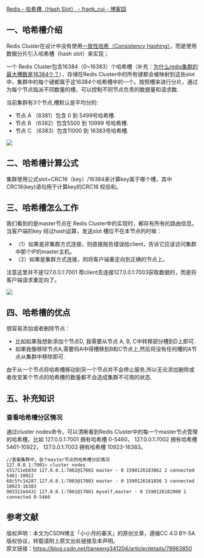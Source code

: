 [Redis - 哈希槽（Hash Slot） - frank\_cui - 博客园](https://www.cnblogs.com/frankcui/p/15355089.html)
## 一、哈希槽介绍

Redis Cluster在设计中没有使用[一致性哈希（Consistency Hashing）](https://www.cnblogs.com/frankcui/p/15354596.html)，而是使用数据分片引入哈希槽（hash slot）来实现；

一个 Redis Cluster包含16384（0~16383）个哈希槽（补充：[为什么redis集群的最大槽数是16384个？](https://www.cnblogs.com/frankcui/p/15354682.html)），存储在Redis Cluster中的所有键都会被映射到这些slot中，集群中的每个键都属于这16384个哈希槽中的一个。按照槽来进行分片，通过为每个节点指派不同数量的槽，可以控制不同节点负责的数据量和请求数.

当前集群有3个节点,槽默认是平均分的:

-   节点 A （6381）包含 0 到 5499号哈希槽.
-   节点 B （6382）包含5500 到 10999 号哈希槽.
-   节点 C （6383）包含11000 到 16383号哈希槽.

![](https://img2020.cnblogs.com/blog/1552449/202109/1552449-20210930011640764-603796536.png)

## 二、哈希槽计算公式 

集群使用公式slot=CRC16（key）/16384来计算key属于哪个槽，其中CRC16(key)语句用于计算key的CRC16 校验和。

## 三、哈希槽怎么工作

我们看到的是master节点在 Redis Cluster中的实现时，都存有所有的路由信息。  
当客户端的key 经过hash运算，发送slot 槽位不在本节点的时候：

-   （1）如果是非集群方式连接，则直接报告错误给client，告诉它应该访问集群中那个IP的master主机。
-   （2）如果是集群方式连接，则将客户端重定向到正确的节点上。

注意这里并不是127.0.0.1:7001 帮client去连接127.0.0.1:7003获取数据的，而是将客户端请求重定向了。

![](https://img2020.cnblogs.com/blog/1552449/202109/1552449-20210929224233141-203980382.png)

## 四、哈希槽的优点

很容易添加或者删除节点：

-   比如如果我想新添加个节点D, 我需要从节点 A, B, C中转移部分槽到D上即可.
-   如果我像移除节点A,需要将A中得槽移到B和C节点上,然后将没有任何槽的A节点从集群中移除即可.

由于从一个节点将哈希槽移动到另一个节点并不会停止服务,所以无论添加删除或者改变某个节点的哈希槽的数量都不会造成集群不可用的状态.

## 五、补充知识

### 查看哈希槽分区情况

通过cluster nodes命令，可以清晰看到Redis Cluster中的每一个master节点管理的哈希槽。比如 127.0.0.1:7001 拥有哈希槽 0-5460， 127.0.0.1:7002 拥有哈希槽 5461-10922， 127.0.0.1:7003 拥有哈希槽 10923-16383。

```
//查看集群中，各个master节点的哈希槽分区情况
127.0.0.1:7001> cluster nodes
e51711eb03d 127.0.0.1:7002@17002 master - 0 1590126183862 2 connected 5461-10922
68c5fc14287 127.0.0.1:7003@17003 master - 0 1590126181856 3 connected 10923-16383
903322e4431 127.0.0.1:7001@17001 myself,master - 0 1590126182000 1 connected 0-5460
```

## 参考文献

版权声明：本文为CSDN博主「小小月的春天」的原创文章，遵循CC 4.0 BY-SA版权协议，转载请附上原文出处链接及本声明。  
原文链接：https://blog.csdn.net/tianpeng341204/article/details/78963850